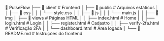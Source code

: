 📂 PulseFlow
├── 📁 client                            # Frontend
│   ├── 📁 public                        # Arquivos estáticos
│   │   ├── 📁 css
│   │   │   └── style.css
│   │   ├── 📁 js
│   │   │   └── main.js
│   │   ├── 📁 img
│   ├── 📁 views                        # Páginas HTML
│   │   ├── index.html                 # Home
│   │   ├── login.html                 # Login
│   │   ├── register.html              # Cadastro
│   │   ├── verify-2fa.html            # Verificação 2FA
│   │   └── dashboard.html             # Área logada
│   └── 📄 README.md                   # Instruções do frontend